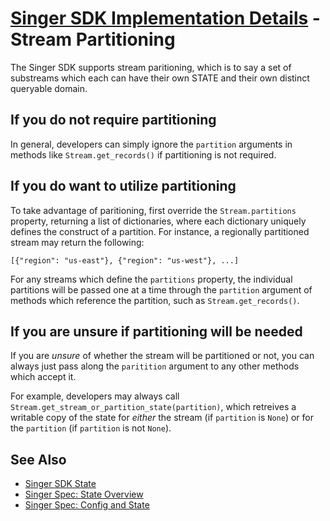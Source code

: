 # [Singer SDK Implementation Details](/.README.md) - Stream Partitioning

The Singer SDK supports stream paritioning, which is to say a set of substreams which each
can have their own STATE and their own distinct queryable domain.

## If you do not require partitioning

In general, developers can simply ignore the `partition` arguments in methods like
`Stream.get_records()` if partitioning is not required.

## If you do want to utilize partitioning

To take advantage of paritioning, first override the `Stream.partitions` property,
returning a list of dictionaries, where each dictionary uniquely defines the construct of
a partition. For instance, a regionally partitioned stream may return the following:

`[{"region": "us-east"}, {"region": "us-west"}, ...]`

For any streams which define the `partitions` property, the individual partitions will be
passed one at a time through the `partition` argument of methods which reference the 
partition, such as `Stream.get_records()`.

## If you are unsure if partitioning will be needed

If you are _unsure_ of whether the stream will be partitioned or not, you can always just
pass along the `paritition` argument to any other methods which accept it.

For example, developers may always call `Stream.get_stream_or_partition_state(partition)`,
which retreives a writable copy of the state for _either_ the stream (if `partition`
is `None`) or for the `partition` (if `partition` is not `None`).

## See Also

- [Singer SDK State](./state.md)
- [Singer Spec: State Overview](https://github.com/singer-io/getting-started/blob/master/docs/SPEC.md#state)
- [Singer Spec: Config and State](https://github.com/singer-io/getting-started/blob/master/docs/CONFIG_AND_STATE.md#state-file)

